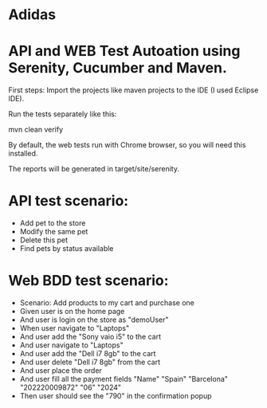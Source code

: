 # Adidas
# API and WEB Test Autoation using Serenity, Cucumber and Maven.

First steps:
Import the projects like maven projects to the IDE (I used Eclipse IDE).

Run the tests separately like this:

mvn clean verify

By default, the web tests run with Chrome browser, so you will need this installed.

The reports will be generated in target/site/serenity.

# API test scenario:
- Add pet to the store
- Modify the same pet
- Delete this pet
- Find pets by status available

# Web BDD test scenario:
-  Scenario: Add products to my cart and purchase one
-    Given user is on the home page
-    And user is login on the store as "demoUser"
-    When user navigate to "Laptops"
-    And user add the "Sony vaio i5" to the cart
-    And user navigate to "Laptops"
-    And user add the "Dell i7 8gb" to the cart
-    And user delete "Dell i7 8gb" from the cart
-    And user place the order
-    And user fill all the payment fields "Name" "Spain" "Barcelona" "202220009872" "06" "2024"
-    Then user should see the "790" in the confirmation popup
